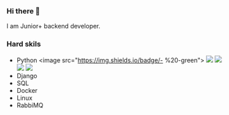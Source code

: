 ### Hi there 👋

I am Junior+ backend developer.

### Hard skils
* Python \<image src="https://img.shields.io/badge/- %20-green"> <image src="https://img.shields.io/badge/- %20-green"> <image src="https://img.shields.io/badge/- %20-green"> <image src="https://img.shields.io/badge/- %20-red"> <image src="https://img.shields.io/badge/- %20-red">
* Django
* SQL
* Docker
* Linux
* RabbiMQ


<!--
**SergioPanini/SergioPanini** is a ✨ _special_ ✨ repository because its `README.md` (this file) appears on your GitHub profile.

Here are some ideas to get you started:

- 🔭 I’m currently working on ...
- 🌱 I’m currently learning ...
- 👯 I’m looking to collaborate on ...
- 🤔 I’m looking for help with ...
- 💬 Ask me about ...
- 📫 How to reach me: ...
- 😄 Pronouns: ...
- ⚡ Fun fact: ...
-->
